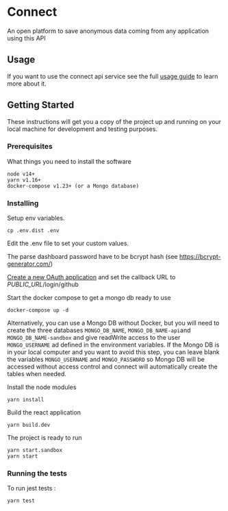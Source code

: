 # Connect

An open platform to save anonymous data coming from any application using this API

## Usage

If you want to use the connect api service see the full [usage guide](./docs/usage.md) to learn more about it.

## Getting Started

These instructions will get you a copy of the project up and running on your local machine for development and testing purposes.

### Prerequisites

What things you need to install the software

```
node v14+
yarn v1.16+
docker-compose v1.23+ (or a Mongo database)
```

### Installing

Setup env variables.

```
cp .env.dist .env
```

Edit the .env file to set your custom values.

The parse dashboard password have to be bcrypt hash (see https://bcrypt-generator.com/)

[Create a new OAuth application](https://github.com/settings/applications/new) and set the callback URL to _PUBLIC_URL_/login/github

Start the docker compose to get a mongo db ready to use

```
docker-compose up -d
```

Alternatively, you can use a Mongo DB without Docker, but you will need to create the three databases `MONGO_DB_NAME`, `MONGO_DB_NAME-api`and `MONGO_DB_NAME-sandbox` and give readWrite access to the user `MONGO_USERNAME` ad defined in the environment variables. If the Mongo DB is in your local computer and you want to avoid this step, you can leave blank the variables `MONGO_USERNAME` and `MONGO_PASSWORD` so Mongo DB will be accessed without access control and connect will automatically create the tables when needed.

Install the node modules

```
yarn install
```

Build the react application

```
yarn build.dev
```

The project is ready to run

```
yarn start.sandbox
yarn start
```

### Running the tests

To run jest tests :

```
yarn test
```
